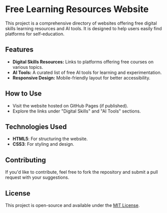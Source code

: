 # Free Learning Resources Website

This project is a comprehensive directory of websites offering free digital skills learning resources and AI tools. It is designed to help users easily find platforms for self-education.

## Features
- **Digital Skills Resources:** Links to platforms offering free courses on various topics.
- **AI Tools:** A curated list of free AI tools for learning and experimentation.
- **Responsive Design:** Mobile-friendly layout for better accessibility.

## How to Use
- Visit the website hosted on GitHub Pages (if published).
- Explore the links under "Digital Skills" and "AI Tools" sections.

## Technologies Used
- **HTML5**: For structuring the website.
- **CSS3**: For styling and design.

## Contributing
If you'd like to contribute, feel free to fork the repository and submit a pull request with your suggestions.

## License
This project is open-source and available under the [MIT License](LICENSE).
